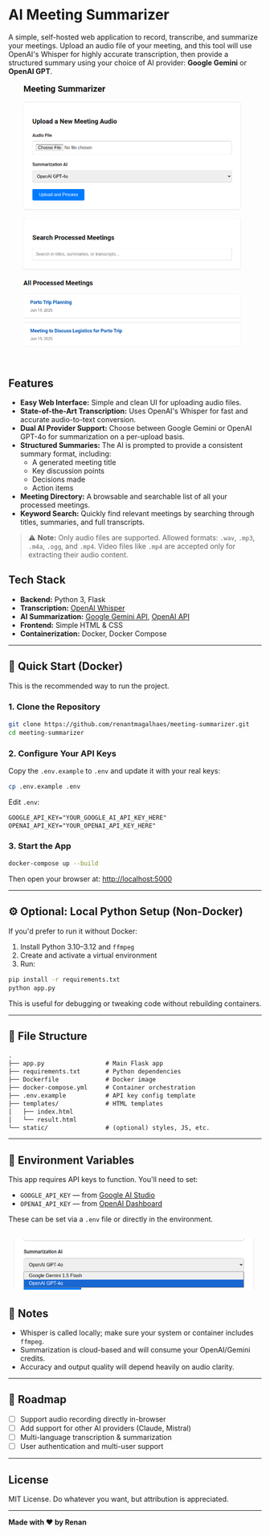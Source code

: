 # AI Meeting Summarizer

A simple, self-hosted web application to record, transcribe, and summarize your meetings. Upload an audio file of your meeting, and this tool will use OpenAI's Whisper for highly accurate transcription, then provide a structured summary using your choice of AI provider: **Google Gemini** or **OpenAI GPT**.

![picture 1](images/640178d2786daeb51bd7d21240283ab2febdb8362542bbc2ad180a5f9a21e2d2.png)

## Features

- **Easy Web Interface:** Simple and clean UI for uploading audio files.
- **State-of-the-Art Transcription:** Uses OpenAI's Whisper for fast and accurate audio-to-text conversion.
- **Dual AI Provider Support:** Choose between Google Gemini or OpenAI GPT-4o for summarization on a per-upload basis.
- **Structured Summaries:** The AI is prompted to provide a consistent summary format, including:
  - A generated meeting title
  - Key discussion points
  - Decisions made
  - Action items
- **Meeting Directory:** A browsable and searchable list of all your processed meetings.
- **Keyword Search:** Quickly find relevant meetings by searching through titles, summaries, and full transcripts.

> ⚠️ **Note:** Only audio files are supported. Allowed formats: `.wav`, `.mp3`, `.m4a`, `.ogg`, and `.mp4`. Video files like `.mp4` are accepted only for extracting their audio content.

## Tech Stack

- **Backend:** Python 3, Flask
- **Transcription:** [OpenAI Whisper](https://github.com/openai/whisper)
- **AI Summarization:** [Google Gemini API](https://ai.google.dev/), [OpenAI API](https://platform.openai.com/)
- **Frontend:** Simple HTML & CSS
- **Containerization:** Docker, Docker Compose

---

## 🚀 Quick Start (Docker)

This is the recommended way to run the project.

### 1. Clone the Repository

```bash
git clone https://github.com/renantmagalhaes/meeting-summarizer.git
cd meeting-summarizer
```

### 2. Configure Your API Keys

Copy the `.env.example` to `.env` and update it with your real keys:

```bash
cp .env.example .env
```

Edit `.env`:

```env
GOOGLE_API_KEY="YOUR_GOOGLE_AI_API_KEY_HERE"
OPENAI_API_KEY="YOUR_OPENAI_API_KEY_HERE"
```

### 3. Start the App

```bash
docker-compose up --build
```

Then open your browser at: [http://localhost:5000](http://localhost:5000)

---

## ⚙️ Optional: Local Python Setup (Non-Docker)

If you'd prefer to run it without Docker:

1. Install Python 3.10–3.12 and `ffmpeg`
2. Create and activate a virtual environment
3. Run:

```bash
pip install -r requirements.txt
python app.py
```

This is useful for debugging or tweaking code without rebuilding containers.

---

## 📁 File Structure

```
.
├── app.py                 # Main Flask app
├── requirements.txt       # Python dependencies
├── Dockerfile             # Docker image
├── docker-compose.yml     # Container orchestration
├── .env.example           # API key config template
├── templates/             # HTML templates
│   ├── index.html
│   └── result.html
└── static/                # (optional) styles, JS, etc.
```

---

## 🔐 Environment Variables

This app requires API keys to function. You'll need to set:

- `GOOGLE_API_KEY` — from [Google AI Studio](https://makersuite.google.com/app)
- `OPENAI_API_KEY` — from [OpenAI Dashboard](https://platform.openai.com/account/api-keys)

These can be set via a `.env` file or directly in the environment.

## ![picture 2](images/3bc626245afaff653ea9624e346add7ae8b317180cc4e909323830389eade07a.png)

## 📌 Notes

- Whisper is called locally; make sure your system or container includes `ffmpeg`.
- Summarization is cloud-based and will consume your OpenAI/Gemini credits.
- Accuracy and output quality will depend heavily on audio clarity.

---

## 📅 Roadmap

- [ ] Support audio recording directly in-browser
- [ ] Add support for other AI providers (Claude, Mistral)
- [ ] Multi-language transcription & summarization
- [ ] User authentication and multi-user support

---

## License

MIT License. Do whatever you want, but attribution is appreciated.

---

**Made with ❤️ by Renan**
